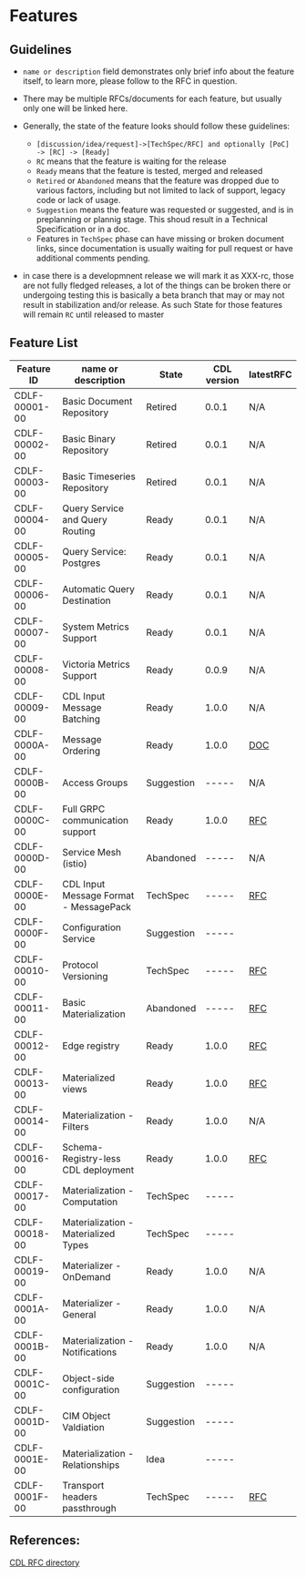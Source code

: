 # Features

## Guidelines
* `name or description` field demonstrates only brief info about the feature itself, to learn more, please follow to the RFC in question.
* There may be multiple RFCs/documents for each feature, but usually only one will be linked here.
* Generally, the state of the feature looks should follow these guidelines:
  - `[discussion/idea/request]->[TechSpec/RFC] and optionally [PoC] -> [RC] -> [Ready]`
  - `RC` means that the feature is waiting for the release
  - `Ready` means that the feature is tested, merged and released
  - `Retired` or `Abandoned` means that the feature was dropped due to various factors, including but not limited to lack of support, legacy code or lack of usage.
  - `Suggestion` means the feature was requested or suggested, and is in preplanning or plannig stage. This shoud result in a Technical Specification or in a doc.
  - Features in `TechSpec` phase can have missing or broken document links, since documentation is usually waiting for pull request or have additional comments pending.

* in case there is a developmnent release we will mark it as XXX-rc, those are not fully fledged releases, a lot of the things can be broken there or undergoing testing
  this is basically a beta branch that may or may not result in stabilization and/or release. As such State for those features will remain `RC` until released to master

## Feature List
| Feature ID    | name or description                    | State      | CDL version | latestRFC                             |
|---------------|----------------------------------------|------------|-------------|---------------------------------------|
| CDLF-00001-00 | Basic Document Repository              | Retired    | 0.0.1       | N/A                                   |
| CDLF-00002-00 | Basic Binary Repository                | Retired    | 0.0.1       | N/A                                   |
| CDLF-00003-00 | Basic Timeseries Repository            | Retired    | 0.0.1       | N/A                                   |
| CDLF-00004-00 | Query Service and Query Routing        | Ready      | 0.0.1       | N/A                                   |
| CDLF-00005-00 | Query Service: Postgres                | Ready      | 0.0.1       | N/A                                   |
| CDLF-00006-00 | Automatic Query Destination            | Ready      | 0.0.1       | N/A                                   |
| CDLF-00007-00 | System Metrics Support                 | Ready      | 0.0.1       | N/A                                   |
| CDLF-00008-00 | Victoria Metrics Support               | Ready      | 0.0.9       | N/A                                   |
| CDLF-00009-00 | CDL Input Message Batching             | Ready      | 1.0.0       | N/A                                   |
| CDLF-0000A-00 | Message Ordering                       | Ready      | 1.0.0       | [DOC](./ordering.md)                  |
| CDLF-0000B-00 | Access Groups                          | Suggestion | -----       | N/A                                   |
| CDLF-0000C-00 | Full GRPC communication support        | Ready      | 1.0.0       | [RFC](../rfc/CDLF-0000C-00-rfc-01.md) |
| CDLF-0000D-00 | Service Mesh (istio)                   | Abandoned  | -----       | N/A                                   |
| CDLF-0000E-00 | CDL Input Message Format - MessagePack | TechSpec   | -----       | [RFC](../rfc/CDLF-0000E-00-rfc-01.md) |
| CDLF-0000F-00 | Configuration Service                  | Suggestion | -----       |                                       |
| CDLF-00010-00 | Protocol Versioning                    | TechSpec   | -----       | [RFC](../rfc/CDLF-00010-00-rfc-01.md) |
| CDLF-00011-00 | Basic Materialization                  | Abandoned  | -----       | [RFC](../rfc/CDLF-00011-00-rfc-01.md) |
| CDLF-00012-00 | Edge registry                          | Ready      | 1.0.0       | [RFC](../rfc/CDLF-00012-00-rfc-01.md) |
| CDLF-00013-00 | Materialized views                     | Ready      | 1.0.0       | [RFC](../rfc/CDLF-00013-00-rfc-01.md) |
| CDLF-00014-00 | Materialization - Filters              | Ready      | 1.0.0       | N/A                                   |
| CDLF-00016-00 | Schema-Registry-less CDL deployment    | Ready      | 1.0.0       | [RFC](../rfc/CDLF-00016-00-rfc-01.md) |
| CDLF-00017-00 | Materialization - Computation          | TechSpec   | -----       |                                       |
| CDLF-00018-00 | Materialization - Materialized Types   | TechSpec   | -----       |                                       |
| CDLF-00019-00 | Materializer - OnDemand                | Ready      | 1.0.0       | N/A                                   |
| CDLF-0001A-00 | Materializer - General                 | Ready      | 1.0.0       | N/A                                   |
| CDLF-0001B-00 | Materialization - Notifications        | Ready      | 1.0.0       | N/A                                   |
| CDLF-0001C-00 | Object-side configuration              | Suggestion | -----       |                                       |
| CDLF-0001D-00 | CIM Object Valdiation                  | Suggestion | -----       |                                       |
| CDLF-0001E-00 | Materialization - Relationships        | Idea       | -----       |                                       |
| CDLF-0001F-00 | Transport headers passthrough          | TechSpec   | -----       | [RFC](../rfc/0018_Transport_headers_passthrough_01.md) |

## References:
[CDL RFC directory](https://github.com/epiphany-platform/CommonDataLayer/tree/develop/docs/rfc)
